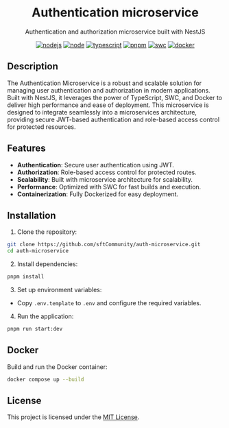 <h1 align="center">Authentication microservice</h1>

<p align="center">
  Authentication and authorization microservice built with NestJS 
</p>

<p align="center">
  <a href="https://github.com/sftCommunity/auth-microservice/actions/workflows/node.yml?branch=main">
  <img src="https://github.com/sftCommunity/auth-microservice/actions/workflows/node.yml/badge.svg?branch=main" alt="nodejs"/></a>
  <a href="https://nodejs.org/docs/latest-v22.x/api/index.html"><img src="https://img.shields.io/badge/node-22.x-green.svg" alt="node"/></a>
  <a href="https://www.typescriptlang.org/"><img src="https://img.shields.io/badge/typescript-5.x-blue.svg" alt="typescript"/></a>
  <a href="https://pnpm.io/"><img src="https://img.shields.io/badge/pnpm-9.x-red.svg" alt="pnpm"/></a>
  <a href="https://swc.rs/"><img src="https://img.shields.io/badge/Compiler-SWC_-orange.svg" alt="swc"/></a>
  <a href="https://www.docker.com/"><img src="https://img.shields.io/badge/Dockerized 🐳_-blue.svg" alt="docker"/></a>
</p>

## Description

The Authentication Microservice is a robust and scalable solution for managing user authentication and authorization in modern applications. Built with NestJS, it leverages the power of TypeScript, SWC, and Docker to deliver high performance and ease of deployment. This microservice is designed to integrate seamlessly into a microservices architecture, providing secure JWT-based authentication and role-based access control for protected resources.

## Features

- **Authentication**: Secure user authentication using JWT.
- **Authorization**: Role-based access control for protected routes.
- **Scalability**: Built with microservice architecture for scalability.
- **Performance**: Optimized with SWC for fast builds and execution.
- **Containerization**: Fully Dockerized for easy deployment.

## Installation

1. Clone the repository:

```bash
git clone https://github.com/sftCommunity/auth-microservice.git
cd auth-microservice
```

2. Install dependencies:

```bash
pnpm install
```

3. Set up environment variables:

- Copy `.env.template` to `.env` and configure the required variables.

4. Run the application:

```bash
pnpm run start:dev
```

<!--
## Testing

Run unit and integration tests:
```bash
pnpm test
``` -->

## Docker

Build and run the Docker container:

```bash
docker compose up --build
```

## License

This project is licensed under the [MIT License](LICENSE).

